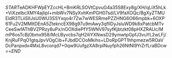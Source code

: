 $START$eADKHFWpEYZccHL+BmKRLSOVtCpvuG4a35S8Exy8g/XH/qLiX5hLk+ViXzelbcXMY4ajlipI+mibWv7NSyXvhKmPGH07sd/LV9faXOQc/BgXyZTMUEldR3TLiiSIIJsU0WU3SSYxqo4r7Zw7wWESRmePZZHNG6O66mpbk+6OXP61Fu2V2MMItDEnA5ZtekncEX98g97u9mAwy3qfllDyJsluWD9k8xPatcbMTvCeeSwfAThBVZPRzy8uPx/nOOXdiePfY5WNV97syfKjbtzkt08pHXZRAUc/MmP6osTcBjObmx958/McLByvcbs7qH2iliYXNwsD29ymwtpGpfJ3vuYL2wLFj/KnjRuFPqO1gtqJpvVOgCib+FJbdDCOoMkihs+LDoRpGPT1hhpmezw5ROaVDcPanpxdx4MxL8vcorqd7+0qw9UufgzXA8rpINuyfph26NtNI9YrZrfLraBDcw==$END$
